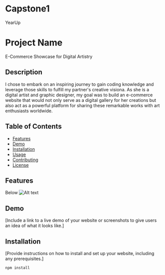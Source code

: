 # Capstone1
YearUp
# Project Name

E-Commerce Showcase for Digital Artistry

## Description

I chose to embark on an inspiring journey to gain coding knowledge and leverage those skills to fulfill my partner's creative visiona. As she is a digital artist and graphic designer, my goal was to build an e-commerce website that would not only serve as a digital gallery for her creations but also act as a powerful platform for sharing these remarkable works with art enthusiasts worldwide.

## Table of Contents

- [Features](#features)
- [Demo](#demo)
- [Installation](#installation)
- [Usage](#usage)
- [Contributing](#contributing)
- [License](#license)

## Features

Below
![Alt text](<../../../../Desktop/Screenshot 2023-10-16 at 12.15.47 AM.png>)

## Demo

[Include a link to a live demo of your website or screenshots to give users an idea of what it looks like.]

## Installation

[Provide instructions on how to install and set up your website, including any prerequisites.]

```bash
npm install
